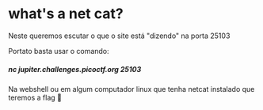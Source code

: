 # what's a net cat?

Neste queremos escutar o que o site está "dizendo" na porta 25103

Portato basta usar o comando:

##### nc jupiter.challenges.picoctf.org 25103

Na webshell ou em algum computador linux que tenha netcat instalado que teremos a flag 🐧